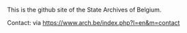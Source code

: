 
This is the github site of the State Archives of Belgium.

Contact: via https://www.arch.be/index.php?l=en&m=contact